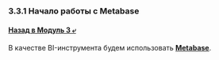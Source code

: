 ### 3.3.1 Начало работы с Metabase

#### [Назад в Модуль 3 ⤶](/DE-101/Module3/readme.md)

В качестве BI-инструмента будем использовать **[Metabase](https://www.metabase.com/)**.

